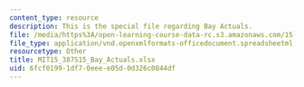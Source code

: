 ```yaml
---
content_type: resource
description: This is the special file regarding Bay Actuals.
file: /media/https%3A/open-learning-course-data-rc.s3.amazonaws.com/15-387-entrepreneurial-sales-spring-2015/6fcf01991df70eeee05d0d326c0844df_MIT15_387S15_Bay_Actuals.xlsx
file_type: application/vnd.openxmlformats-officedocument.spreadsheetml.sheet
resourcetype: Other
title: MIT15_387S15_Bay_Actuals.xlsx
uid: 6fcf0199-1df7-0eee-e05d-0d326c0844df
---
```

